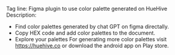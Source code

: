 Tag line: Figma plugin to use color palette generated on HueHive
Description: 
* Find color palettes generated by chat GPT on figma directally.
* Copy HEX code and add color palettes to the document.
* Explore your palettes
For generating more color palettes visit https://huehive.co or download the android app on Play store.
